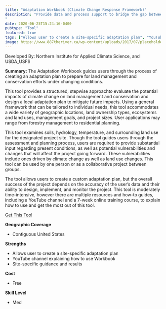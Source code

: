 ```yaml
---
title: "Adaptation Workbook (Climate Change Response Framework)"
description: "Provide data and process support to bridge the gap between climate data and land managers
"
date: 2020-06-25T15:24:16-0400
pubtype: "Tool"
featured: true
tags: ["Allows user to create a site-specific adaptation plan", "YouTube channel explaining how to use Workbook", "Site-specific guidance and results"]
image: https://www.887theriver.ca/wp-content/uploads/2017/07/placeholder.jpg
---
```

Developed By: Northern Institute for Applied Climate Science, and USDA_USFS

**Summary:** The Adaptation Workbook guides users through the process of creating an adaptation plan to prepare for land management and conservation efforts under changing conditions. 

This tool provides a structured, stepwise approachto evaluate the potential impacts of climate change on land management and conservation and design a local adaptation plan to mitigate future impacts. Using a general framework that can be tailored to individual needs, this tool accommodates a wide variety of geographic locations, land ownership types, ecosystems and land uses, management goals, and project sizes. User applications may range from forestry management to residential planning.

This tool examines soils, hydrology, temperature, and surrounding land use for the designated project site. Though the tool guides users through the assessment and planning process, users are required to provide substantial input regarding present conditions, as well as potential vulnerabilities and changes that will affect the project going forward. These vulnerabilities include ones driven by climate change as well as land use changes. This tool can be used by one person or as a collaborative project between groups. 

The tool allows users to create a custom adaptation plan, but the overall success of the project depends on the accuracy of the user’s data and their ability to design, implement, and monitor the project. This tool is moderately time-intensive, however there are multiple resources and how-to guides, including a YouTube channel and a 7-week online training course, to explain how to use and get the most out of this tool. 


<a href="https://adaptationworkbook.org/" target="_blank">Get This Tool</a>

__**Geographic Coverage**__
- Contiguous United States

__**Strengths**__
-  Allows user to create a site-specific adaptation plan
-   YouTube channel explaining how to use Workbook
-   Site-specific guidance and results

__**Cost**__
- Free

__**Skill Level**__
- Med
